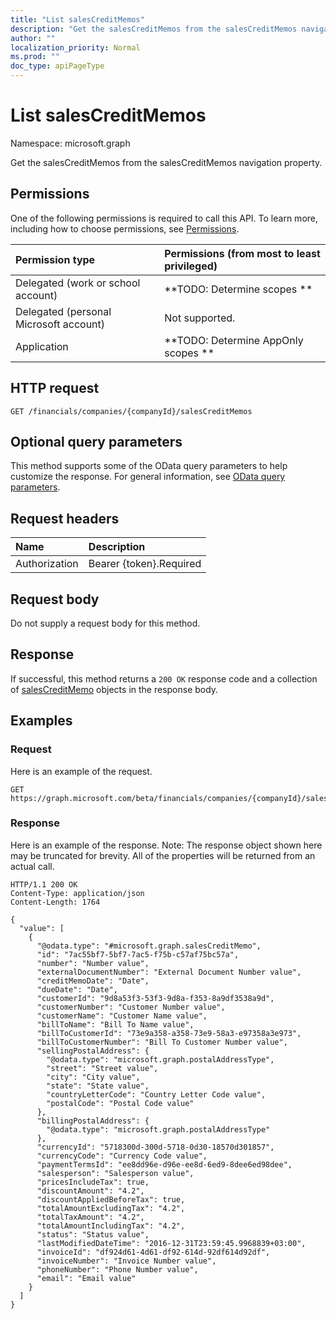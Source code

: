 ```yaml
---
title: "List salesCreditMemos"
description: "Get the salesCreditMemos from the salesCreditMemos navigation property."
author: ""
localization_priority: Normal
ms.prod: ""
doc_type: apiPageType
---
```


# List salesCreditMemos

Namespace: microsoft.graph

Get the salesCreditMemos from the salesCreditMemos navigation property.

## Permissions
One of the following permissions is required to call this API. To learn more, including how to choose permissions, see [Permissions](/concepts/permissions-reference.md).

|Permission type|Permissions (from most to least privileged)|
|:---|:---|
|Delegated (work or school account)|**TODO: Determine scopes **|
|Delegated (personal Microsoft account)|Not supported.|
|Application|**TODO: Determine AppOnly scopes **|

## HTTP request
<!-- {
  "blockType": "ignored"
}
-->
``` http
GET /financials/companies/{companyId}/salesCreditMemos
```

## Optional query parameters
This method supports some of the OData query parameters to help customize the response. For general information, see [OData query parameters](/graph/query-parameters).

## Request headers
|Name|Description|
|:---|:---|
|Authorization|Bearer {token}.Required|

## Request body
Do not supply a request body for this method.

## Response
If successful, this method returns a `200 OK` response code and a collection of [salesCreditMemo](../resources/salescreditmemo.md) objects in the response body.

## Examples

### Request
Here is an example of the request.
<!-- {
  "blockType": "request",
  "name": "get_salescreditmemo"
}
-->
``` http
GET https://graph.microsoft.com/beta/financials/companies/{companyId}/salesCreditMemos
```

### Response
Here is an example of the response. Note: The response object shown here may be truncated for brevity. All of the properties will be returned from an actual call.
<!-- {
  "blockType": "response",
  "truncated": true,
  "@odata.type": "collection(microsoft.graph.salescreditmemo)"
}
-->
``` http
HTTP/1.1 200 OK
Content-Type: application/json
Content-Length: 1764

{
  "value": [
    {
      "@odata.type": "#microsoft.graph.salesCreditMemo",
      "id": "7ac55bf7-5bf7-7ac5-f75b-c57af75bc57a",
      "number": "Number value",
      "externalDocumentNumber": "External Document Number value",
      "creditMemoDate": "Date",
      "dueDate": "Date",
      "customerId": "9d8a53f3-53f3-9d8a-f353-8a9df3538a9d",
      "customerNumber": "Customer Number value",
      "customerName": "Customer Name value",
      "billToName": "Bill To Name value",
      "billToCustomerId": "73e9a358-a358-73e9-58a3-e97358a3e973",
      "billToCustomerNumber": "Bill To Customer Number value",
      "sellingPostalAddress": {
        "@odata.type": "microsoft.graph.postalAddressType",
        "street": "Street value",
        "city": "City value",
        "state": "State value",
        "countryLetterCode": "Country Letter Code value",
        "postalCode": "Postal Code value"
      },
      "billingPostalAddress": {
        "@odata.type": "microsoft.graph.postalAddressType"
      },
      "currencyId": "5718300d-300d-5718-0d30-18570d301857",
      "currencyCode": "Currency Code value",
      "paymentTermsId": "ee8dd96e-d96e-ee8d-6ed9-8dee6ed98dee",
      "salesperson": "Salesperson value",
      "pricesIncludeTax": true,
      "discountAmount": "4.2",
      "discountAppliedBeforeTax": true,
      "totalAmountExcludingTax": "4.2",
      "totalTaxAmount": "4.2",
      "totalAmountIncludingTax": "4.2",
      "status": "Status value",
      "lastModifiedDateTime": "2016-12-31T23:59:45.9968839+03:00",
      "invoiceId": "df924d61-4d61-df92-614d-92df614d92df",
      "invoiceNumber": "Invoice Number value",
      "phoneNumber": "Phone Number value",
      "email": "Email value"
    }
  ]
}
```

